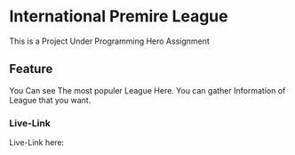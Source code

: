 # International Premire League

This is a Project Under Programming Hero Assignment

## Feature
You Can see The most populer League Here.
You can gather Information of League that you want.

### Live-Link
Live-Link here: 
